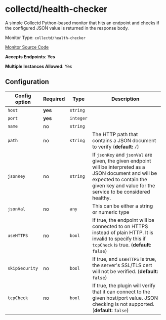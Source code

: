<!--- GENERATED BY gomplate from scripts/docs/monitor-page.md.tmpl --->

# collectd/health-checker

A simple Collectd Python-based monitor
that hits an endpoint and checks if the configured JSON value is returned in
the response body.


Monitor Type: `collectd/health-checker`

[Monitor Source Code](https://github.com/signalfx/signalfx-agent/tree/master/internal/monitors/collectd/healthchecker)

**Accepts Endpoints**: **Yes**

**Multiple Instances Allowed**: Yes

## Configuration

| Config option | Required | Type | Description |
| --- | --- | --- | --- |
| `host` | **yes** | `string` |  |
| `port` | **yes** | `integer` |  |
| `name` | no | `string` |  |
| `path` | no | `string` | The HTTP path that contains a JSON document to verify (**default:** `/`) |
| `jsonKey` | no | `string` | If `jsonKey` and `jsonVal` are given, the given endpoint will be interpreted as a JSON document and will be expected to contain the given key and value for the service to be considered healthy. |
| `jsonVal` | no | `any` | This can be either a string or numeric type |
| `useHTTPS` | no | `bool` | If true, the endpoint will be connected to on HTTPS instead of plain HTTP.  It is invalid to specify this if `tcpCheck` is true. (**default:** `false`) |
| `skipSecurity` | no | `bool` | If true, and `useHTTPS` is true, the server's SSL/TLS cert will not be verified. (**default:** `false`) |
| `tcpCheck` | no | `bool` | If true, the plugin will verify that it can connect to the given host/port value. JSON checking is not supported. (**default:** `false`) |








